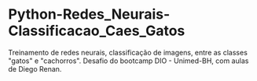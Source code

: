 # Python-Redes_Neurais-Classificacao_Caes_Gatos
Treinamento de redes neurais, classificação de imagens, entre as classes "gatos" e "cachorros".  Desafio do bootcamp DIO - Unimed-BH, com aulas de Diego Renan.
